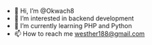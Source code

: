 - 👋 Hi, I’m @Okwach8
- 👀 I’m interested in backend development 
- 🌱 I’m currently learning PHP and Python
- 📫 How to reach me westher188@gmail.com

<!---
Okwach8/Okwach8 is a ✨ special ✨ repository because its `README.md` (this file) appears on your GitHub profile.
You can click the Preview link to take a look at your changes.
--->
